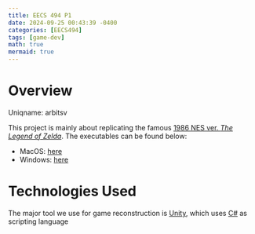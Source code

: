 ```yaml
---
title: EECS 494 P1
date: 2024-09-25 00:43:39 -0400
categories: [EECS494]
tags: [game-dev]
math: true
mermaid: true
---
```


# Overview

Uniqname: arbitsv

This project is mainly about replicating the famous [1986 NES ver. *The Legend of Zelda*](https://en.wikipedia.org/wiki/The_Legend_of_Zelda_(video_game)). The executables can be found below:

- MacOS: [here](https://drive.google.com/file/d/1ly5ACAA8uvWfpm9Rb9FL9b2TY-9EiUiB/view?usp=drive_link)
- Windows: [here](https://drive.google.com/file/d/1YeUPdkk1Z3Zt67oMfKDsZGO2tMSNms-U/view?usp=drive_link)

# Technologies Used

The major tool we use for game reconstruction is [Unity](https://unity.com/), which uses [C#](https://en.wikipedia.org/wiki/C_Sharp_(programming_language)) as scripting language

